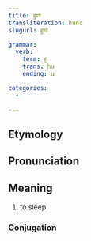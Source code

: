 ```yaml
---
title: हुणो
transliteration: huno
slugurl: हुणो

grammar: 
  verb:
    term: हु
    trans: hu
    ending: u

categories:
  - 

---
```

## Etymology

## Pronunciation

## Meaning
1. to sleep

### Conjugation
<verb-conj :grammar="grammar"></verb-conj>